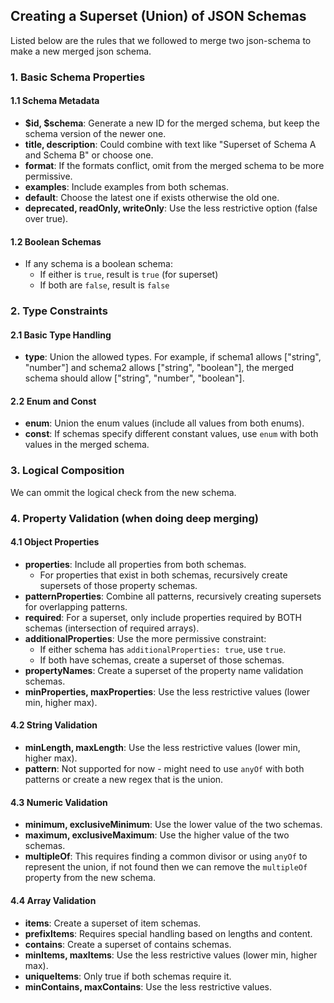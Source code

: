
## Creating a Superset (Union) of JSON Schemas


Listed below are the rules that we followed to merge two json-schema to make a new merged json schema.

### 1. Basic Schema Properties

#### 1.1 Schema Metadata
- **$id, $schema**: Generate a new ID for the merged schema, but keep the schema version of the newer one.
- **title, description**: Could combine with text like "Superset of Schema A and Schema B" or choose one.
- **format**: If the formats conflict, omit from the merged schema to be more permissive.
- **examples**: Include examples from both schemas.
- **default**: Choose the latest one if exists otherwise the old one.
- **deprecated, readOnly, writeOnly**: Use the less restrictive option (false over true).

#### 1.2 Boolean Schemas
- If any schema is a boolean schema:
  - If either is `true`, result is `true` (for superset)
  - If both are `false`, result is `false`

### 2. Type Constraints

#### 2.1 Basic Type Handling
- **type**: Union the allowed types. For example, if schema1 allows ["string", "number"] and schema2 allows ["string", "boolean"], the merged schema should allow ["string", "number", "boolean"].

#### 2.2 Enum and Const
- **enum**: Union the enum values (include all values from both enums).
- **const**: If schemas specify different constant values, use `enum` with both values in the merged schema.

### 3. Logical Composition

We can ommit the logical check from the new schema.

### 4. Property Validation (when doing deep merging)

#### 4.1 Object Properties
- **properties**: Include all properties from both schemas.
  - For properties that exist in both schemas, recursively create supersets of those property schemas.
- **patternProperties**: Combine all patterns, recursively creating supersets for overlapping patterns.
- **required**: For a superset, only include properties required by BOTH schemas (intersection of required arrays).
- **additionalProperties**: Use the more permissive constraint:
  - If either schema has `additionalProperties: true`, use `true`.
  - If both have schemas, create a superset of those schemas.
- **propertyNames**: Create a superset of the property name validation schemas.
- **minProperties, maxProperties**: Use the less restrictive values (lower min, higher max).

#### 4.2 String Validation
- **minLength, maxLength**: Use the less restrictive values (lower min, higher max).
- **pattern**: Not supported for now - might need to use `anyOf` with both patterns or create a new regex that is the union.

#### 4.3 Numeric Validation
- **minimum, exclusiveMinimum**: Use the lower value of the two schemas.
- **maximum, exclusiveMaximum**: Use the higher value of the two schemas.
- **multipleOf**: This requires finding a common divisor or using `anyOf` to represent the union, if not found then we can remove the `multipleOf` property from the new schema.

#### 4.4 Array Validation
- **items**: Create a superset of item schemas.
- **prefixItems**: Requires special handling based on lengths and content.
- **contains**: Create a superset of contains schemas.
- **minItems, maxItems**: Use the less restrictive values (lower min, higher max).
- **uniqueItems**: Only true if both schemas require it.
- **minContains, maxContains**: Use the less restrictive values.


